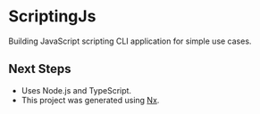 # ScriptingJs

Building JavaScript scripting CLI application for simple use cases.

## Next Steps

- Uses Node.js and TypeScript.
- This project was generated using [Nx](https://nx.dev).
